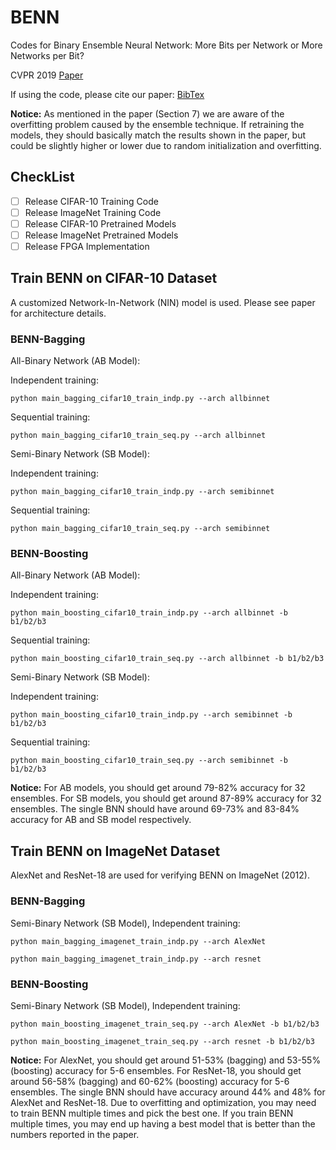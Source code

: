 # BENN
Codes for Binary Ensemble Neural Network: More Bits per Network or More Networks per Bit?

CVPR 2019 [Paper](http://openaccess.thecvf.com/content_CVPR_2019/papers/Zhu_Binary_Ensemble_Neural_Network_More_Bits_per_Network_or_More_CVPR_2019_paper.pdf)

If using the code, please cite our paper: [BibTex](https://scholar.googleusercontent.com/scholar.bib?q=info:H6FM7lSqW_EJ:scholar.google.com/&output=citation&scisdr=CgVN_q1kELej_P-D-dE:AAGBfm0AAAAAXSKG4dFrBBn2csdOlj4BwHlxi6htCY4M&scisig=AAGBfm0AAAAAXSKG4WJt5ECQOvH5NEru1ApeOvNgHKXL&scisf=4&ct=citation&cd=-1&hl=en)

**Notice:** As mentioned in the paper (Section 7) we are aware of the overfitting problem caused by the ensemble technique. If retraining the models, they should basically match the results shown in the paper, but could be slightly higher or lower due to random initialization and overfitting.

## CheckList

- [ ] Release CIFAR-10 Training Code
- [ ] Release ImageNet Training Code
- [ ] Release CIFAR-10 Pretrained Models
- [ ] Release ImageNet Pretrained Models
- [ ] Release FPGA Implementation

## Train BENN on CIFAR-10 Dataset

A customized Network-In-Network (NIN) model is used. Please see paper for architecture details.

### BENN-Bagging

All-Binary Network (AB Model):
    
Independent training:

`python main_bagging_cifar10_train_indp.py --arch allbinnet`

Sequential training:

`python main_bagging_cifar10_train_seq.py --arch allbinnet`

Semi-Binary Network (SB Model):

Independent training:

`python main_bagging_cifar10_train_indp.py --arch semibinnet`

Sequential training:

`python main_bagging_cifar10_train_seq.py --arch semibinnet`


### BENN-Boosting

All-Binary Network (AB Model):
    
Independent training:

`python main_boosting_cifar10_train_indp.py --arch allbinnet -b b1/b2/b3`

Sequential training:

`python main_boosting_cifar10_train_seq.py --arch allbinnet -b b1/b2/b3`

Semi-Binary Network (SB Model):

Independent training:

`python main_boosting_cifar10_train_indp.py --arch semibinnet -b b1/b2/b3`

Sequential training:

`python main_boosting_cifar10_train_seq.py --arch semibinnet -b b1/b2/b3`

**Notice:** For AB models, you should get around 79-82% accuracy for 32 ensembles. For SB models, you should get around 87-89% accuracy for 32 ensembles. The single BNN should have around 69-73% and 83-84% accuracy
for AB and SB model respectively.


## Train BENN on ImageNet Dataset

AlexNet and ResNet-18 are used for verifying BENN on ImageNet (2012).

### BENN-Bagging

Semi-Binary Network (SB Model), Independent training:

`python main_bagging_imagenet_train_indp.py --arch AlexNet`

`python main_bagging_imagenet_train_indp.py --arch resnet`


### BENN-Boosting

Semi-Binary Network (SB Model), Independent training:

`python main_boosting_imagenet_train_seq.py --arch AlexNet -b b1/b2/b3`

`python main_boosting_imagenet_train_seq.py --arch resnet -b b1/b2/b3`

**Notice:** For AlexNet, you should get around 51-53% (bagging) and 53-55% (boosting) accuracy for 5-6 ensembles. For ResNet-18, you should get around 56-58% (bagging) and 60-62% (boosting) accuracy for 5-6 ensembles. The single BNN 
should have accuracy around 44% and 48% for AlexNet and ResNet-18. Due to overfitting and optimization, you may need to train BENN multiple times and pick the best one. If you
train BENN multiple times, you may end up having a best model that is better than the numbers reported in the paper.


